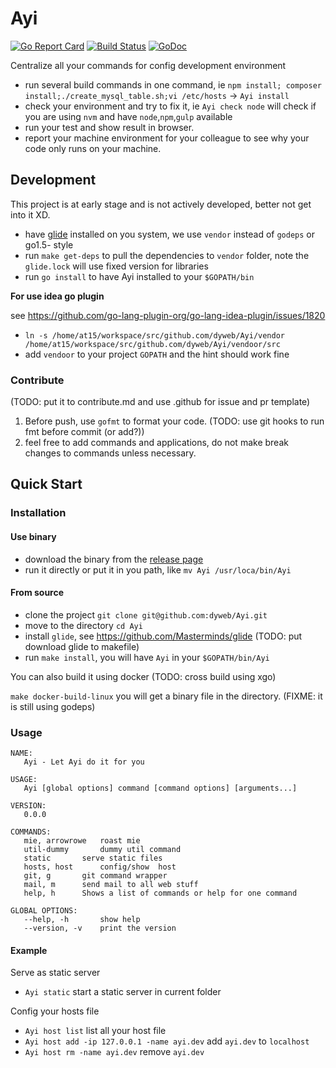 # Ayi

[![Go Report Card](https://goreportcard.com/badge/github.com/dyweb/Ayi)](https://goreportcard.com/report/github.com/dyweb/Ayi)
[![Build Status](https://travis-ci.org/dyweb/Ayi.svg)](https://travis-ci.org/dyweb/Ayi)
[![GoDoc](https://godoc.org/github.com/dyweb/Ayi?status.svg)](https://godoc.org/github.com/dyweb/Ayi)

Centralize all your commands for config development environment

- run several build commands in one command, ie `npm install; composer install;./create_mysql_table.sh;vi /etc/hosts` -> `Ayi install`
- check your environment and try to fix it, ie `Ayi check node` will check if you are using `nvm` and have `node`,`npm`,`gulp` available
- run your test and show result in browser.
- report your machine environment for your colleague to see why your code only runs on your machine. 

## Development

This project is at early stage and is not actively developed, better not get into it XD.

- have [glide](https://github.com/Masterminds/glide) installed on you system, we use `vendor` instead of `godeps` or go1.5- style
- run `make get-deps` to pull the dependencies to `vendor` folder, note the `glide.lock` will use fixed version for libraries
- run `go install` to have Ayi installed to your `$GOPATH/bin`

**For use idea go plugin**

see https://github.com/go-lang-plugin-org/go-lang-idea-plugin/issues/1820

- `ln -s /home/at15/workspace/src/github.com/dyweb/Ayi/vendor /home/at15/workspace/src/github.com/dyweb/Ayi/vendoor/src`
- add `vendoor` to your project `GOPATH` and the hint should work fine

### Contribute

(TODO: put it to contribute.md and use .github for issue and pr template)

1. Before push, use `gofmt` to format your code. (TODO: use git hooks to run fmt before commit (or add?))
2. feel free to add commands and applications, do not make break changes to commands unless necessary.

## Quick Start

### Installation

#### Use binary

- download the binary from the [release page](https://github.com/dyweb/Ayi/releases)
- run it directly or put it in you path, like `mv Ayi /usr/loca/bin/Ayi`

#### From source

- clone the project `git clone git@github.com:dyweb/Ayi.git`
- move to the directory `cd Ayi`
- install `glide`, see https://github.com/Masterminds/glide (TODO: put download glide to makefile)
- run `make install`, you will have `Ayi` in your `$GOPATH/bin/Ayi`

You can also build it using docker (TODO: cross build using xgo)

`make docker-build-linux` you will get a binary file in the directory. (FIXME: it is still using godeps)

### Usage

```
NAME:
   Ayi - Let Ayi do it for you

USAGE:
   Ayi [global options] command [command options] [arguments...]

VERSION:
   0.0.0

COMMANDS:
   mie, arrowrowe	roast mie
   util-dummy		dummy util command
   static		serve static files
   hosts, host		config/show  host
   git, g		git command wrapper
   mail, m		send mail to all web stuff
   help, h		Shows a list of commands or help for one command

GLOBAL OPTIONS:
   --help, -h		show help
   --version, -v	print the version
```

#### Example

Serve as static server

- `Ayi static` start a static server in current folder

Config your hosts file

- `Ayi host list` list all your host file
- `Ayi host add -ip 127.0.0.1 -name ayi.dev` add `ayi.dev` to `localhost`
- `Ayi host rm -name ayi.dev` remove `ayi.dev`
